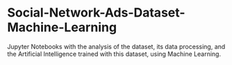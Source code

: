 # Social-Network-Ads-Dataset-Machine-Learning
Jupyter Notebooks with the analysis of the dataset, its data processing, and the Artificial Intelligence trained with this dataset, using Machine Learning.
